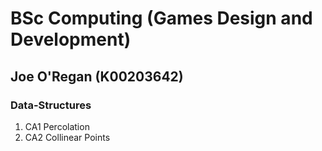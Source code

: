 # BSc Computing (Games Design and Development)
## Joe O'Regan (K00203642)
### Data-Structures

1. CA1 Percolation
2. CA2 Collinear Points
